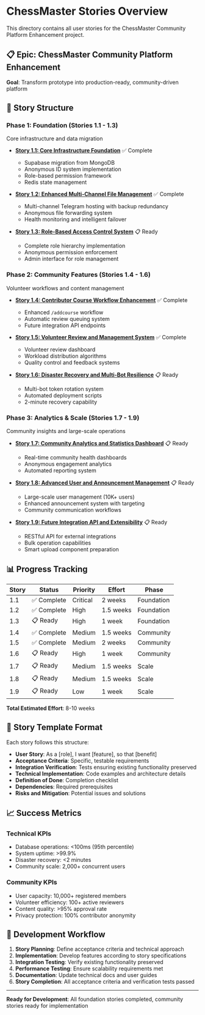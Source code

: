 # ChessMaster Stories Overview

This directory contains all user stories for the ChessMaster Community Platform Enhancement project.

## 📋 Epic: ChessMaster Community Platform Enhancement
**Goal**: Transform prototype into production-ready, community-driven platform

## 📝 Story Structure

### **Phase 1: Foundation (Stories 1.1 - 1.3)**
Core infrastructure and data migration

- **[Story 1.1: Core Infrastructure Foundation](./story-1-1-infrastructure.md)** ✅ Complete
  - Supabase migration from MongoDB
  - Anonymous ID system implementation  
  - Role-based permission framework
  - Redis state management

- **[Story 1.2: Enhanced Multi-Channel File Management](./story-1-2-file-management.md)** ✅ Complete
  - Multi-channel Telegram hosting with backup redundancy
  - Anonymous file forwarding system
  - Health monitoring and intelligent failover

- **[Story 1.3: Role-Based Access Control System](./story-1-3-role-based-access.md)** 📋 Ready
  - Complete role hierarchy implementation
  - Anonymous permission enforcement
  - Admin interface for role management

### **Phase 2: Community Features (Stories 1.4 - 1.6)**
Volunteer workflows and content management

- **[Story 1.4: Contributor Course Workflow Enhancement](./story-1-4-course-workflow.md)** ✅ Complete
  - Enhanced `/addcourse` workflow
  - Automatic review queuing system  
  - Future integration API endpoints

- **[Story 1.5: Volunteer Review and Management System](./story-1-5-volunteer-system.md)** ✅ Complete
  - Volunteer review dashboard
  - Workload distribution algorithms
  - Quality control and feedback systems

- **[Story 1.6: Disaster Recovery and Multi-Bot Resilience](./story-1-6-disaster-recovery.md)** 📋 Ready
  - Multi-bot token rotation system
  - Automated deployment scripts
  - 2-minute recovery capability

### **Phase 3: Analytics & Scale (Stories 1.7 - 1.9)**
Community insights and large-scale operations

- **[Story 1.7: Community Analytics and Statistics Dashboard](./story-1-7-1-8-1-9-final-stories.md#story-17-community-analytics-and-statistics-dashboard)** 📋 Ready
  - Real-time community health dashboards
  - Anonymous engagement analytics
  - Automated reporting system

- **[Story 1.8: Advanced User and Announcement Management](./story-1-7-1-8-1-9-final-stories.md#story-18-advanced-user-and-announcement-management)** 📋 Ready
  - Large-scale user management (10K+ users)
  - Enhanced announcement system with targeting
  - Community communication workflows

- **[Story 1.9: Future Integration API and Extensibility](./story-1-7-1-8-1-9-final-stories.md#story-19-future-integration-api-and-extensibility)** 📋 Ready
  - RESTful API for external integrations
  - Bulk operation capabilities
  - Smart upload component preparation

## 📊 Progress Tracking

| Story | Status | Priority | Effort | Phase |
|-------|--------|----------|--------|-------|
| 1.1 | ✅ Complete | Critical | 2 weeks | Foundation |
| 1.2 | ✅ Complete | High | 1.5 weeks | Foundation |
| 1.3 | 📋 Ready | High | 1 week | Foundation |
| 1.4 | ✅ Complete | Medium | 1.5 weeks | Community |
| 1.5 | ✅ Complete | Medium | 2 weeks | Community |
| 1.6 | 📋 Ready | High | 1 week | Community |
| 1.7 | 📋 Ready | Medium | 1.5 weeks | Scale |
| 1.8 | 📋 Ready | Medium | 1.5 weeks | Scale |
| 1.9 | 📋 Ready | Low | 1 week | Scale |

**Total Estimated Effort**: 8-10 weeks

## 🎯 Story Template Format

Each story follows this structure:
- **User Story**: As a [role], I want [feature], so that [benefit]
- **Acceptance Criteria**: Specific, testable requirements  
- **Integration Verification**: Tests ensuring existing functionality preserved
- **Technical Implementation**: Code examples and architecture details
- **Definition of Done**: Completion checklist
- **Dependencies**: Required prerequisites
- **Risks and Mitigation**: Potential issues and solutions

## 📈 Success Metrics

### **Technical KPIs**
- Database operations: <100ms (95th percentile)
- System uptime: >99.9%
- Disaster recovery: <2 minutes
- Community scale: 2,000+ concurrent users

### **Community KPIs**  
- User capacity: 10,000+ registered members
- Volunteer efficiency: 100+ active reviewers
- Content quality: >95% approval rate
- Privacy protection: 100% contributor anonymity

## 🔄 Development Workflow

1. **Story Planning**: Define acceptance criteria and technical approach
2. **Implementation**: Develop features according to story specifications  
3. **Integration Testing**: Verify existing functionality preserved
4. **Performance Testing**: Ensure scalability requirements met
5. **Documentation**: Update technical docs and user guides
6. **Story Completion**: All acceptance criteria and verification tests passed

---

**Ready for Development**: All foundation stories completed, community stories ready for implementation